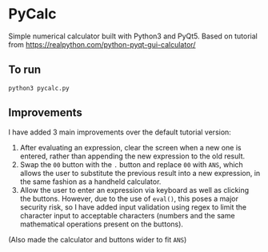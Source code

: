 # PyCalc

Simple numerical calculator built with Python3 and PyQt5.
Based on tutorial from https://realpython.com/python-pyqt-gui-calculator/


## To run
`python3 pycalc.py`


## Improvements
I have added 3 main improvements over the default tutorial version:
1) After evaluating an expression, clear the screen when a new one is entered, rather than appending the new expression to the old result.
2) Swap the `00` button with the `.` button and replace `00` with `ANS`, which allows the user to substitute the previous result into a new expression, in the same fashion as a handheld calculator.
3) Allow the user to enter an expression via keyboard as well as clicking the buttons. However, due to the use of `eval()`, this poses a major security risk, so I have added input validation using regex to limit the character input to acceptable characters (numbers and the same mathematical operations present on the buttons).

(Also made the calculator and buttons wider to fit `ANS`)
